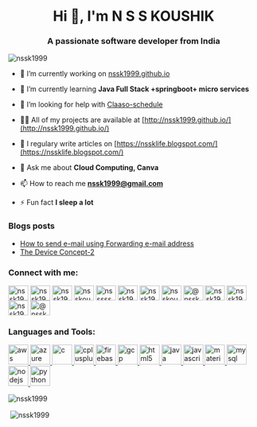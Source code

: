 <h1 align="center">Hi 👋, I'm N S S KOUSHIK</h1>
<h3 align="center">A passionate software developer from India</h3>

<p align="left"> <img src="https://komarev.com/ghpvc/?username=nssk1999" alt="nssk1999" /> </p>

- 🔭 I’m currently working on [nssk1999.github.io](https://github.com/nssk1999/nssk1999.github.io)

- 🌱 I’m currently learning **Java Full Stack +springboot+ micro services**

<!---  - 👯 I’m looking to collaborate on [ACM-Main-Page](https://github.com/AdityaManikanth2810/ACM-Main-Page) -->

- 🤝 I’m looking for help with [Claaso-schedule](https://github.com/nssk1999/claaso-schedule)

- 👨‍💻 All of my projects are available at [http://nssk1999.github.io/](http://nssk1999.github.io/)

- 📝 I regulary write articles on [https://nssklife.blogspot.com/](https://nssklife.blogspot.com/)

- 💬 Ask me about **Cloud Computing, Canva**

- 📫 How to reach me **nssk1999@gmail.com**

- ⚡ Fun fact **I sleep a lot**

### Blogs posts
<!-- BLOG-POST-LIST:START -->
- [How to send e-mail using Forwarding e-mail address](https://medium.com/@nssk1999/how-to-send-e-mail-using-forwarding-e-mail-address-2463c0ca5582?source=rss-fd0f4a01d67c------2)
- [The Device Concept-2](https://medium.com/@nssk1999/the-device-concept-2-6291e5191802?source=rss-fd0f4a01d67c------2)
<!-- BLOG-POST-LIST:END -->

<p align="left">
<h3 align="left">Connect with me:</h3>
<a href="https://dev.to/nssk1999" target="blank"><img align="center" src="https://cdn.jsdelivr.net/npm/simple-icons@3.0.1/icons/dev-dot-to.svg" alt="nssk1999" height="30" width="40" /></a>
<a href="https://twitter.com/nssk1999" target="blank"><img align="center" src="https://cdn.jsdelivr.net/npm/simple-icons@3.0.1/icons/twitter.svg" alt="nssk1999" height="30" width="40" /></a>
<a href="https://linkedin.com/in/nssk1999" target="blank"><img align="center" src="https://cdn.jsdelivr.net/npm/simple-icons@3.0.1/icons/linkedin.svg" alt="nssk1999" height="30" width="40" /></a>
<a href="https://kaggle.com/nsskoushik" target="blank"><img align="center" src="https://cdn.jsdelivr.net/npm/simple-icons@3.0.1/icons/kaggle.svg" alt="nsskoushik" height="30" width="40" /></a>
<a href="https://fb.com/nsssssk" target="blank"><img align="center" src="https://cdn.jsdelivr.net/npm/simple-icons@3.0.1/icons/facebook.svg" alt="nsssssk" height="30" width="40" /></a>
<a href="https://instagram.com/nssk1999" target="blank"><img align="center" src="https://cdn.jsdelivr.net/npm/simple-icons@3.0.1/icons/instagram.svg" alt="nssk1999" height="30" width="40" /></a>
<a href="https://dribbble.com/nssk1999" target="blank"><img align="center" src="https://cdn.jsdelivr.net/npm/simple-icons@3.0.1/icons/dribbble.svg" alt="nssk1999" height="30" width="40" /></a>
<a href="https://www.behance.net/nsskoushik" target="blank"><img align="center" src="https://cdn.jsdelivr.net/npm/simple-icons@3.0.1/icons/behance.svg" alt="nsskoushik" height="30" width="40" /></a>
<a href="https://medium.com/@nssk1999" target="blank"><img align="center" src="https://cdn.jsdelivr.net/npm/simple-icons@3.0.1/icons/medium.svg" alt="@nssk1999" height="30" width="40" /></a>
<a href="https://www.youtube.com/c/nssk1999" target="blank"><img align="center" src="https://cdn.jsdelivr.net/npm/simple-icons@3.0.1/icons/youtube.svg" alt="nssk1999" height="30" width="40" /></a>
<a href="https://www.codechef.com/users/nssk1999" target="blank"><img align="center" src="https://cdn.jsdelivr.net/npm/simple-icons@3.1.0/icons/codechef.svg" alt="nssk1999" height="30" width="40" /></a>
<a href="https://www.hackerrank.com/nssk1999" target="blank"><img align="center" src="https://cdn.jsdelivr.net/npm/simple-icons@3.0.1/icons/hackerrank.svg" alt="nssk1999" height="30" width="40" /></a>
<a href="https://www.hackerearth.com/@nssk1999" target="blank"><img align="center" src="https://cdn.jsdelivr.net/npm/simple-icons@3.0.1/icons/hackerearth.svg" alt="@nssk1999" height="30" width="40" /></a>
</p>

<h3 align="left">Languages and Tools:</h3>
<p align="left"> <a href="https://aws.amazon.com" target="_blank"> <img src="https://devicons.github.io/devicon/devicon.git/icons/amazonwebservices/amazonwebservices-original-wordmark.svg" alt="aws" width="40" height="40"/> </a> <a href="https://azure.microsoft.com/en-in/" target="_blank"> <img src="https://www.vectorlogo.zone/logos/microsoft_azure/microsoft_azure-icon.svg" alt="azure" width="40" height="40"/> </a> <a href="https://www.cprogramming.com/" target="_blank"> <img src="https://devicons.github.io/devicon/devicon.git/icons/c/c-original.svg" alt="c" width="40" height="40"/> </a> <a href="https://www.w3schools.com/cpp/" target="_blank"> <img src="https://devicons.github.io/devicon/devicon.git/icons/cplusplus/cplusplus-original.svg" alt="cplusplus" width="40" height="40"/> </a> <a href="https://firebase.google.com/" target="_blank"> <img src="https://www.vectorlogo.zone/logos/firebase/firebase-icon.svg" alt="firebase" width="40" height="40"/> </a> <a href="https://cloud.google.com" target="_blank"> <img src="https://www.vectorlogo.zone/logos/google_cloud/google_cloud-icon.svg" alt="gcp" width="40" height="40"/> </a> <a href="https://www.w3.org/html/" target="_blank"> <img src="https://devicons.github.io/devicon/devicon.git/icons/html5/html5-original-wordmark.svg" alt="html5" width="40" height="40"/> </a> <a href="https://www.java.com" target="_blank"> <img src="https://devicons.github.io/devicon/devicon.git/icons/java/java-original-wordmark.svg" alt="java" width="40" height="40"/> </a> <a href="https://developer.mozilla.org/en-US/docs/Web/JavaScript" target="_blank"> <img src="https://devicons.github.io/devicon/devicon.git/icons/javascript/javascript-original.svg" alt="javascript" width="40" height="40"/> </a> <a href="https://materializecss.com/" target="_blank"> <img src="https://raw.githubusercontent.com/prplx/svg-logos/5585531d45d294869c4eaab4d7cf2e9c167710a9/svg/materialize.svg" alt="materialize" width="40" height="40"/> </a> <a href="https://www.mysql.com/" target="_blank"> <img src="https://devicons.github.io/devicon/devicon.git/icons/mysql/mysql-original-wordmark.svg" alt="mysql" width="40" height="40"/> </a> <a href="https://nodejs.org" target="_blank"> <img src="https://devicons.github.io/devicon/devicon.git/icons/nodejs/nodejs-original-wordmark.svg" alt="nodejs" width="40" height="40"/> </a> <a href="https://www.python.org" target="_blank"> <img src="https://devicons.github.io/devicon/devicon.git/icons/python/python-original.svg" alt="python" width="40" height="40"/> </a> </p>

<p><img align="left" src="https://github-readme-stats.vercel.app/api/top-langs/?username=nssk1999&layout=compact" alt="nssk1999" /></p>
<br>
<p>&nbsp;<img align="center" src="https://github-readme-stats.vercel.app/api?username=nssk1999&show_icons=true" alt="nssk1999" /></p>

